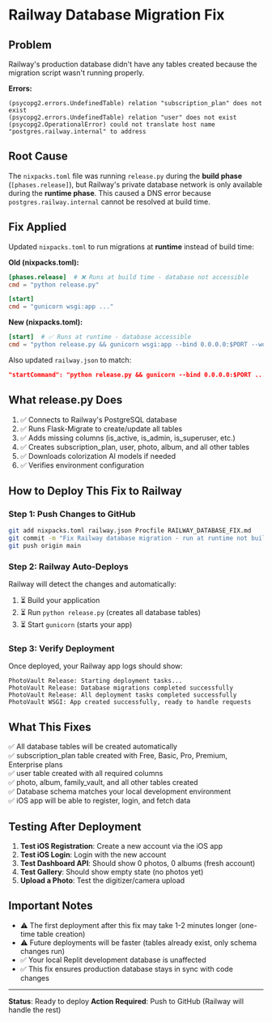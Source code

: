 # Railway Database Migration Fix

## Problem
Railway's production database didn't have any tables created because the migration script wasn't running properly.

**Errors:**
```
(psycopg2.errors.UndefinedTable) relation "subscription_plan" does not exist
(psycopg2.errors.UndefinedTable) relation "user" does not exist
(psycopg2.OperationalError) could not translate host name "postgres.railway.internal" to address
```

## Root Cause
The `nixpacks.toml` file was running `release.py` during the **build phase** (`[phases.release]`), but Railway's private database network is only available during the **runtime phase**. This caused a DNS error because `postgres.railway.internal` cannot be resolved at build time.

## Fix Applied
Updated `nixpacks.toml` to run migrations at **runtime** instead of build time:

**Old (nixpacks.toml):**
```toml
[phases.release]  # ❌ Runs at build time - database not accessible
cmd = "python release.py"

[start]
cmd = "gunicorn wsgi:app ..."
```

**New (nixpacks.toml):**
```toml
[start]  # ✅ Runs at runtime - database accessible
cmd = "python release.py && gunicorn wsgi:app --bind 0.0.0.0:$PORT --workers 2 --threads 4 --timeout 120 ..."
```

Also updated `railway.json` to match:
```json
"startCommand": "python release.py && gunicorn --bind 0.0.0.0:$PORT ..."
```

## What release.py Does
1. ✅ Connects to Railway's PostgreSQL database
2. ✅ Runs Flask-Migrate to create/update all tables
3. ✅ Adds missing columns (is_active, is_admin, is_superuser, etc.)
4. ✅ Creates subscription_plan, user, photo, album, and all other tables
5. ✅ Downloads colorization AI models if needed
6. ✅ Verifies environment configuration

## How to Deploy This Fix to Railway

### Step 1: Push Changes to GitHub
```bash
git add nixpacks.toml railway.json Procfile RAILWAY_DATABASE_FIX.md
git commit -m "Fix Railway database migration - run at runtime not build time"
git push origin main
```

### Step 2: Railway Auto-Deploys
Railway will detect the changes and automatically:
1. ⏳ Build your application
2. ⏳ Run `python release.py` (creates all database tables)
3. ⏳ Start `gunicorn` (starts your app)

### Step 3: Verify Deployment
Once deployed, your Railway app logs should show:
```
PhotoVault Release: Starting deployment tasks...
PhotoVault Release: Database migrations completed successfully
PhotoVault Release: All deployment tasks completed successfully
PhotoVault WSGI: App created successfully, ready to handle requests
```

## What This Fixes
✅ All database tables will be created automatically  
✅ subscription_plan table created with Free, Basic, Pro, Premium, Enterprise plans  
✅ user table created with all required columns  
✅ photo, album, family_vault, and all other tables created  
✅ Database schema matches your local development environment  
✅ iOS app will be able to register, login, and fetch data  

## Testing After Deployment
1. **Test iOS Registration**: Create a new account via the iOS app
2. **Test iOS Login**: Login with the new account
3. **Test Dashboard API**: Should show 0 photos, 0 albums (fresh account)
4. **Test Gallery**: Should show empty state (no photos yet)
5. **Upload a Photo**: Test the digitizer/camera upload

## Important Notes
- ⚠️ The first deployment after this fix may take 1-2 minutes longer (one-time table creation)
- ⚠️ Future deployments will be faster (tables already exist, only schema changes run)
- ✅ Your local Replit development database is unaffected
- ✅ This fix ensures production database stays in sync with code changes

---
**Status**: Ready to deploy
**Action Required**: Push to GitHub (Railway will handle the rest)
